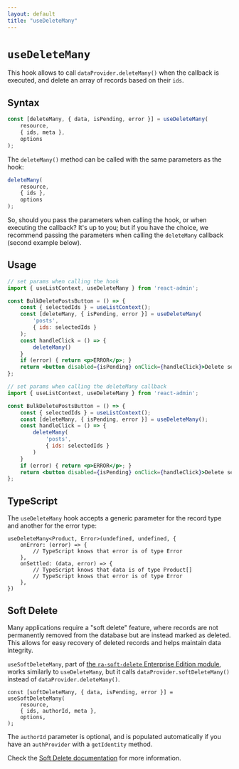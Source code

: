 ```yaml
---
layout: default
title: "useDeleteMany"
---
```


# `useDeleteMany`

This hook allows to call `dataProvider.deleteMany()` when the callback is executed, and delete an array of records based on their `ids`.

## Syntax

```jsx
const [deleteMany, { data, isPending, error }] = useDeleteMany(
    resource,
    { ids, meta },
    options
);
```

The `deleteMany()` method can be called with the same parameters as the hook:

```jsx
deleteMany(
    resource,
    { ids },
    options
);
```

So, should you pass the parameters when calling the hook, or when executing the callback? It's up to you; but if you have the choice, we recommend passing the parameters when calling the `deleteMany` callback (second example below).

## Usage

```jsx
// set params when calling the hook
import { useListContext, useDeleteMany } from 'react-admin';

const BulkDeletePostsButton = () => {
    const { selectedIds } = useListContext();
    const [deleteMany, { isPending, error }] = useDeleteMany(
        'posts',
        { ids: selectedIds }
    );
    const handleClick = () => {
        deleteMany()
    }
    if (error) { return <p>ERROR</p>; }
    return <button disabled={isPending} onClick={handleClick}>Delete selected posts</button>;
};

// set params when calling the deleteMany callback
import { useListContext, useDeleteMany } from 'react-admin';

const BulkDeletePostsButton = () => {
    const { selectedIds } = useListContext();
    const [deleteMany, { isPending, error }] = useDeleteMany();
    const handleClick = () => {
        deleteMany(
            'posts',
            { ids: selectedIds }
        )
    }
    if (error) { return <p>ERROR</p>; }
    return <button disabled={isPending} onClick={handleClick}>Delete selected posts</button>;
};
```

## TypeScript

The `useDeleteMany` hook accepts a generic parameter for the record type and another for the error type:

```tsx
useDeleteMany<Product, Error>(undefined, undefined, {
    onError: (error) => {
        // TypeScript knows that error is of type Error
    },
    onSettled: (data, error) => {
        // TypeScript knows that data is of type Product[]
        // TypeScript knows that error is of type Error
    },
})
```

## Soft Delete

Many applications require a "soft delete" feature, where records are not permanently removed from the database but are instead marked as deleted. This allows for easy recovery of deleted records and helps maintain data integrity.

`useSoftDeleteMany`, part of [the `ra-soft-delete` Enterprise Edition module](https://react-admin-ee.marmelab.com/documentation/ra-soft-delete), works similarly to `useDeleteMany`, but it calls `dataProvider.softDeleteMany()` instead of `dataProvider.deleteMany()`. 

```tsx
const [softDeleteMany, { data, isPending, error }] = useSoftDeleteMany(
    resource,
    { ids, authorId, meta },
    options,
);
```

The `authorId` parameter is optional, and is populated automatically if you have an `authProvider` with a `getIdentity` method.

Check the [Soft Delete documentation](./SoftDeleteDataProvider.md) for more information.